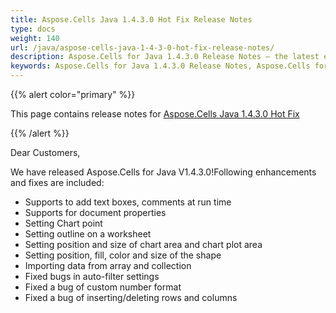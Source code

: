 ```yaml
---
title: Aspose.Cells Java 1.4.3.0 Hot Fix Release Notes
type: docs
weight: 140
url: /java/aspose-cells-java-1-4-3-0-hot-fix-release-notes/
description: Aspose.Cells for Java 1.4.3.0 Release Notes – the latest enhancements, new features, and fixes.
keywords: Aspose.Cells for Java 1.4.3.0 Release Notes, Aspose.Cells for Java 1.4.3.0 updates and fixes
---
```


{{% alert color="primary" %}} 

This page contains release notes for [Aspose.Cells Java 1.4.3.0 Hot Fix](https://downloads.aspose.com/cells/java/new-releases/aspose.cells-java-1.4.3.0-hot-fix/)

{{% /alert %}} 

Dear Customers, 

We have released Aspose.Cells for Java V1.4.3.0!Following enhancements and fixes are included: 

- Supports to add text boxes, comments at run time
- Supports for document properties
- Setting Chart point
- Setting outline on a worksheet
- Setting position and size of chart area and chart plot area
- Setting position, fill, color and size of the shape
- Importing data from array and collection
- Fixed bugs in auto-filter settings 
- Fixed a bug of custom number format
- Fixed a bug of inserting/deleting rows and columns
